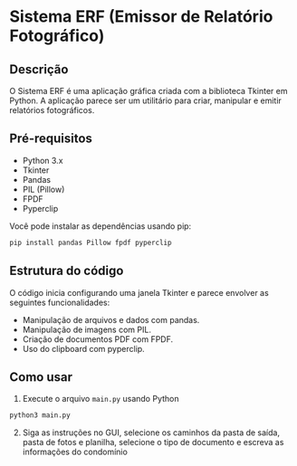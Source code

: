 # Sistema ERF (Emissor de Relatório Fotográfico)

## Descrição

O Sistema ERF é uma aplicação gráfica criada com a biblioteca Tkinter em Python. A aplicação parece ser um utilitário para criar, manipular e emitir relatórios fotográficos.

## Pré-requisitos

- Python 3.x
- Tkinter
- Pandas
- PIL (Pillow)
- FPDF
- Pyperclip

Você pode instalar as dependências usando pip:
```bash
pip install pandas Pillow fpdf pyperclip
```

## Estrutura do código

O código inicia configurando uma janela Tkinter e parece envolver as seguintes funcionalidades:

- Manipulação de arquivos e dados com pandas.
- Manipulação de imagens com PIL.
- Criação de documentos PDF com FPDF.
- Uso do clipboard com pyperclip.

## Como usar

1. Execute o arquivo `main.py` usando Python

```bash
python3 main.py
```

2. Siga as instruções no GUI, selecione os caminhos da pasta de saída, pasta de fotos e planilha, selecione o tipo de documento e escreva as informações do condomínio
